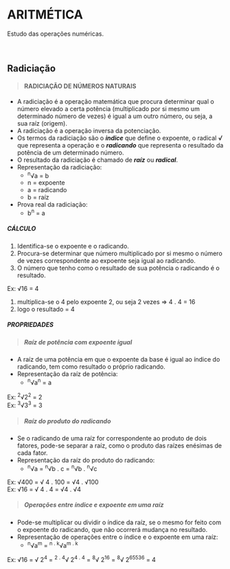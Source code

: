 # ARITMÉTICA
Estudo das operações numéricas.

<br>

## Radiciação

> #### RADICIAÇÃO DE NÚMEROS NATURAIS
* A radiciação é a operação matemática que procura determinar qual o número elevado a certa potência (multiplicado por si mesmo um determinado número de vezes) é igual a um outro número, ou seja, a sua raíz (origem).
* A radiciação é a operação inversa da potenciação.
* Os termos da radiciação são o ***indice*** que define o expoente, o radical ***√*** que representa a operação e o ***radicando*** que representa o resultado da potência de um determinado número.
* O resultado da radiciação é chamado de ***raíz*** ou ***radical***.
* Representação da radiciação:
  - <sup>n</sup>√a = b
  - n = expoente
  - a = radicando
  - b = raíz 
* Prova real da radiciação:
  - b<sup>n</sup> = a

##### CÁLCULO
1. Identifica-se o expoente e o radicando.
2. Procura-se determinar que número multiplicado por si mesmo o número de vezes correspondente ao expoente seja igual ao radicando.
3. O número que tenho como o resultado de sua potência o radicando é o resultado.

Ex: √16 = 4
1. multiplica-se o 4 pelo expoente 2, ou seja 2 vezes => 4 . 4 = 16
2. logo o resultado = 4

##### PROPRIEDADES

> ##### Raíz de potência com expoente igual
* A raíz de uma potência em que o expoente da base é igual ao índice do radicando, tem como resultado o próprio radicando.
* Representação da raíz de potência:
  - <sup>n</sup>√a<sup>n</sup> = a

Ex: <sup>2</sup>√2<sup>2</sup> = 2  
Ex: <sup>3</sup>√3<sup>3</sup> = 3  

> ##### Raíz do produto do radicando
* Se o radicando de uma raíz for correspondente ao produto de dois fatores, pode-se separar a raíz, como o produto das raízes enésimas de cada fator.
* Representação da raíz do produto do radicando:
  - <sup>n</sup>√a = <sup>n</sup>√b . c = <sup>n</sup>√b . <sup>n</sup>√c

Ex: √400 = √ 4 . 100 = √4 . √100  
Ex: √16 = √ 4 . 4 = √4 . √4

> ##### Operações entre índice e expoente em uma raíz
* Pode-se multiplicar ou dividir o índice da raíz, se o mesmo for feito com o expoente do radicando, que não ocorrerá mudança no resultado.
* Representação de operações entre o índice e o expoente em uma raíz:
  - <sup>n</sup>√a<sup>m</sup> = <sup>n . k</sup>√a<sup>m . k</sup>

Ex: √16 = √ 2<sup>4</sup> = <sup>2 . 4</sup>√ 2<sup>4 . 4</sup> = <sup>8</sup>√ 2<sup>16</sup> = <sup>8</sup>√ 2<sup>65536</sup> = 4